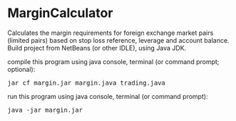 # MarginCalculator
Calculates the margin requirements for foreign exchange market pairs (limited pairs) based on stop loss reference, leverage and account balance.  Build project from NetBeans (or other IDLE), using Java JDK.

compile this program using java console, terminal (or command prompt; optional):
<pre>
jar cf margin.jar margin.java trading.java
</pre>

run this program using java console, terminal (or command prompt):
<pre>
java -jar margin.jar
</pre>
